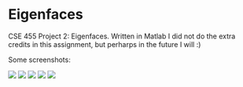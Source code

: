 # Eigenfaces
CSE 455 Project 2: Eigenfaces. Written in Matlab
I did not do the extra credits in this assignment, but perharps in the future I will :)

Some screenshots:

![](https://user-images.githubusercontent.com/20016033/33014387-ba831892-ce19-11e7-91e4-0874ad6d91a4.PNG?raw=true "")
![](https://user-images.githubusercontent.com/20016033/33014400-c55d5b9c-ce19-11e7-9fc4-ad91413e33a7.PNG?raw=true "")
![](https://user-images.githubusercontent.com/20016033/33014404-c78aff82-ce19-11e7-9f7f-4a5492f3929a.PNG?raw=true "")
![](https://user-images.githubusercontent.com/20016033/33014405-c9223a36-ce19-11e7-9a9a-9277079535a0.PNG?raw=true "")
![](https://user-images.githubusercontent.com/20016033/33014413-cd16ed26-ce19-11e7-9365-167e685d4ac6.PNG?raw=true "")
